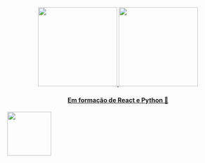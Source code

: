 <body>
<div align="center">
 <a href="https://github.com/GuilhermeMLeal">
 <img height="180em" src="https://github-readme-stats.vercel.app/api/top-langs/?username=GuilhermeMLeal&layout=compact&langs_count=7&theme=dracula"/>
 <img height="180em" src="https://github-readme-stats.vercel.app/api?username=GuilhermeMLeal&show_icons=true&theme=dracula&include_all_commits=true&count_private=true"/>
</div>	
<h4 align="center"> 
	Em formação de React e Python 🚀 
</h4>




<a href="https://github.com/GuilhermeMLeal"><img src="https://cdn.jsdelivr.net/gh/devicons/devicon/icons/github/github-original.svg" width="100px" height="100px" /></a>
</body>



          
